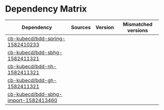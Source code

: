 # Dependency Matrix

Dependency | Sources | Version | Mismatched versions
---------- | ------- | ------- | -------------------
[cb-kubecd/bdd-spring-1582410233](https://github.com/cb-kubecd/bdd-spring-1582410233.git) |  | []() | 
[cb-kubecd/bdd-sbhg-1582411321](https://github.com/cb-kubecd/bdd-sbhg-1582411321.git) |  | []() | 
[cb-kubecd/bdd-nh-1582411321](https://github.com/cb-kubecd/bdd-nh-1582411321.git) |  | []() | 
[cb-kubecd/bdd-gh-1582411321](https://github.com/cb-kubecd/bdd-gh-1582411321.git) |  | []() | 
[cb-kubecd/bdd-sbhg-import-1582413460](https://github.com/cb-kubecd/bdd-sbhg-import-1582413460.git) |  | []() | 
